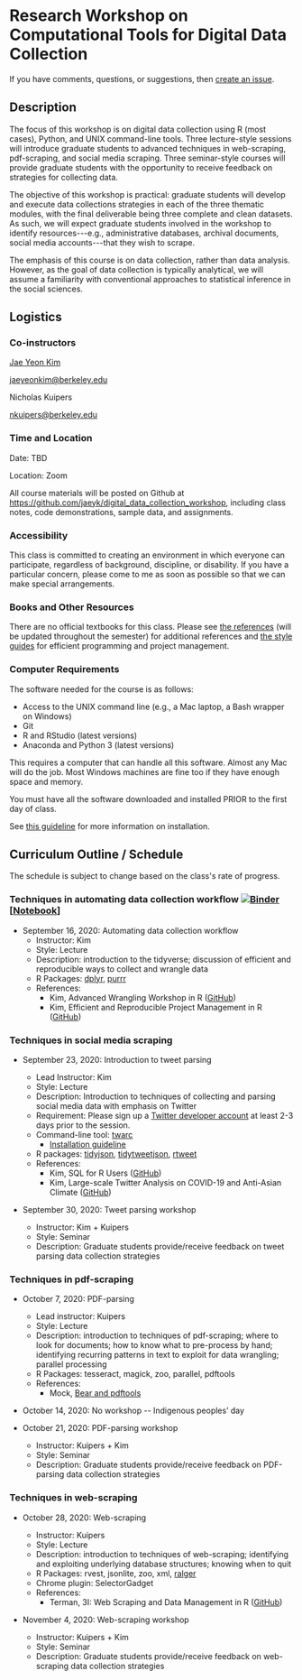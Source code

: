 # Research Workshop on Computational Tools for Digital Data Collection

If you have comments, questions, or suggestions, then [create an issue](https://github.com/jaeyk/digital_data_collection_workshop/issues).

## Description

The focus of this workshop is on digital data collection using R (most cases), Python, and UNIX command-line tools. Three lecture-style sessions will introduce graduate students to advanced techniques in web-scraping, pdf-scraping, and social media scraping. Three seminar-style courses will provide graduate students with the opportunity to receive feedback on strategies for collecting data.

The objective of this workshop is practical: graduate students will develop and execute data collections strategies in each of the three thematic modules, with the final deliverable being three complete and clean datasets. As such, we will expect graduate students involved in the workshop to identify resources---e.g., administrative databases, archival documents, social media accounts---that they wish to scrape.

The emphasis of this course is on data collection, rather than data analysis. However, as the goal of data collection is typically analytical, we will assume a familiarity with conventional approaches to statistical inference in the social sciences.

## Logistics

### Co-instructors

[Jae Yeon Kim](https://jaeyk.github.io/)

jaeyeonkim@berkeley.edu

Nicholas Kuipers

nkuipers@berkeley.edu

### Time and Location

Date: TBD

Location: Zoom

All course materials will be posted on Github at https://github.com/jaeyk/digital_data_collection_workshop, including class notes, code demonstrations, sample data, and assignments.

### Accessibility

This class is committed to creating an environment in which everyone can participate, regardless of background, discipline, or disability. If you have a particular concern, please come to me as soon as possible so that we can make special arrangements.

### Books and Other Resources
There are no official textbooks for this class. Please see [the references](https://github.com/jaeyk/digital_data_collection_workshop/blob/master/B_references.md) (will be updated throughout the semester) for additional references and [the style guides](https://github.com/jaeyk/PS239T/blob/master/style_guides.md) for efficient programming and project management.

### Computer Requirements

The software needed for the course is as follows:

* Access to the UNIX command line (e.g., a Mac laptop, a Bash wrapper on Windows)
* Git
* R and RStudio (latest versions)
* Anaconda and Python 3 (latest versions)

This requires a computer that can handle all this software. Almost any Mac will do the job. Most Windows machines are fine too if they have enough space and memory.

You must have all the software downloaded and installed PRIOR to the first day of class.

See [this guideline](https://github.com/jaeyk/PS239T/blob/master/B_Install.md) for more information on installation.

## Curriculum Outline / Schedule

The schedule is subject to change based on the class's rate of progress.

### Techniques in automating data collection workflow [![Binder](https://mybinder.org/badge_logo.svg)](https://mybinder.org/v2/gh/jaeyk/digital_data_collection_workshop/master?urlpath=rstudio) [[Notebook](https://rawcdn.githack.com/jaeyk/digital_data_collection_workshop/2012a06f65512da52afa0d970a38e57b31aa8c84/LectureNotes/01_introduction/01_automate_data_collection_workflow.html)]

- September 16, 2020: Automating data collection workflow
    - Instructor: Kim
    - Style: Lecture
    - Description: introduction to the tidyverse; discussion of efficient and reproducible ways to collect and wrangle data
    - R Packages: [dplyr](https://dplyr.tidyverse.org/), [purrr](https://purrr.tidyverse.org/)
    - References:
        - Kim, Advanced Wrangling Workshop in R ([GitHub](https://github.com/dlab-berkeley/advanced-data-wrangling-in-R))
        - Kim, Efficient and Reproducible Project Management in R ([GitHub](https://github.com/dlab-berkeley/efficient-reproducible-project-management-in-R))

### Techniques in social media scraping

- September 23, 2020: Introduction to tweet parsing
    - Lead Instructor: Kim
    - Style: Lecture
    - Description: Introduction to techniques of collecting and parsing social media data with emphasis on Twitter
    - Requirement: Please sign up a [Twitter developer account](https://developer.twitter.com/en/apply-for-access) at least 2-3 days prior to the session.
    - Command-line tool: [twarc](https://github.com/DocNow/twarc)
        - [Installation guideline](https://scholarslab.github.io/learn-twarc/05-install-twarc.html) 
    - R packages: [tidyjson](https://cran.r-project.org/web/packages/tidyjson/vignettes/introduction-to-tidyjson.html), [tidytweetjson](https://github.com/jaeyk/tidytweetjson), [rtweet](https://github.com/ropensci/rtweet)
    - References:
        - Kim, SQL for R Users ([GitHub](https://github.com/dlab-berkeley/sql-for-r-users))
        - Kim, Large-scale Twitter Analysis on COVID-19 and Anti-Asian Climate ([GitHub](https://github.com/jaeyk/covid19antiasian))

- September 30, 2020: Tweet parsing workshop
    - Instructor: Kim + Kuipers
    - Style: Seminar
    - Description: Graduate students provide/receive feedback on tweet parsing data collection strategies

### Techniques in pdf-scraping

- October 7, 2020: PDF-parsing
    - Lead instructor: Kuipers
    - Style: Lecture
    - Description: introduction to techniques of pdf-scraping; where to look for documents; how to know what to pre-process by hand; identifying recurring patterns in text to exploit for data wrangling; parallel processing
    - R Packages: tesseract, magick, zoo, parallel, pdftools
    - References:
        - Mock, [Bear and pdftools](https://themockup.blog/posts/2020-04-03-beer-and-pdftools-a-vignette/)

- October 14, 2020: No workshop -- Indigenous peoples’ day

- October 21, 2020: PDF-parsing workshop
    - Instructor: Kuipers + Kim
    - Style: Seminar
    - Description: Graduate students provide/receive feedback on PDF-parsing data collection strategies

### Techniques in web-scraping

- October 28, 2020: Web-scraping
    - Instructor: Kuipers
    - Style: Lecture
    - Description: introduction to techniques of web-scraping; identifying and exploiting underlying database structures; knowing when to quit
    - R Packages: rvest, jsonlite, zoo, xml, [ralger](https://github.com/feddelegrand7/ralger)
    - Chrome plugin: SelectorGadget
    - References:
        - Terman, 3I: Web Scraping and Data Management in R ([GitHub](https://github.com/rochelleterman/ESS-webscraping))

- November 4, 2020: Web-scraping workshop
    - Instructor: Kuipers + Kim
    - Style: Seminar
    - Description: Graduate students provide/receive feedback on web-scraping data collection strategies
